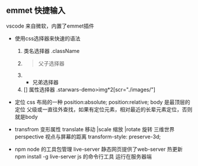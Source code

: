 ## emmet 快捷输入
vscode 来自微软，内置了emmet插件
- 使用css选择器来快速的语法
    1. 类名选择器 .className
    2. > 父子选择器
    3. + 兄弟选择器
    4. [] 属性选择器
    .starwars-demo>img*2[scr="./images/"]

- 定位
    css 布局的一种
    position:absolute;
    position:relative; body 是最顶层的定位
    父级或一直往外查找，如果有定位元素，相对最近的长辈元素定位，否则就是body 

- transfrom
    变形属性 translate 移动 |scale 缩放 |rotate 旋转
    三维世界 perspective 视点与屏幕的距离
    transform-style: preserve-3d;

- npm node 的工具包管理
    live-server 静态网页提供了web-server 热更新
    npm install -g live-server
    js 的命令行工具 运行在服务器端
    